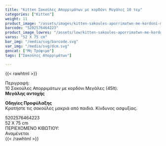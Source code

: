 ```yaml
---
title: "Kitten Σακούλες Απορριμάτων με κορδόνι Μεγάλες 10 τεμ"
categories: ["Kitten"]
weight: 11
product_image: "/assets/images/kitten-sakoules-aporrimatwn-me-kordoni-megales-10-tem.jpg"
barcode: "5202576464223"
product_image_lowres: "/assets/low/kitten-sakoules-aporrimatwn-me-kordoni-megales-10-tem.jpg"
varos: "52 X 75 cm"
bar_img: "/media/svg/barcode.svg"
var_img: "/media/svg/dcm.svg"
gencat: ["Μη Τρόφιμα"]
tags: ["Σακούλες Απορριμάτων"]

---
```

{{< rawhtml >}}

<div class="sload152"><div class="product"><div id="sistatika">Περιγραφή:</div><div class="alltext">10 Σακούλες Απορριμάτων με κορδόνι Μεγάλες (45lt).<br><strong>Μεγάλης αντοχής</strong></div>
<p>
    <b>Οδηγίες Προφύλαξης</b><br>
    Κρατήστε τις σακούλες μακριά από παιδιά. Κίνδυνος ασφυξίας.
</p>


<div id="barcode"><div id="barimage1"></div><span id="bartext">5202576464223</span></div><div id="varos"><div id="dimimg"></div><span id="varostext">52 X 75 cm</span></div><div id="kivotio">ΠΕΡΙΕΧΟΜΕΝΟ ΚΙΒΩΤΙΟΥ:<br>Αναμένεται</div><div class="pimg"></div></div></div>
{{< /rawhtml >}}